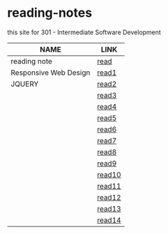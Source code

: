 # reading-notes
this site for 301 - Intermediate Software Development

|NAME|LINK|
| ---      | ---         |
|reading note|[read](https://github.com/AbdullahMou/reading-notes)|
| Responsive Web Design|[read1](https://abdullahmou.github.io/reading-notes/read1)|
|  JQUERY | [read2](https://abdullahmou.github.io/reading-notes/read2) |
|          |[read3](https://abdullahmou.github.io/reading-notes/read3) |
|          |[read4]()  |
|          |[read5]()|
|          |[read6]()     |
|          |[read7]()|
|          |  [read8]() |
|          |[read9]()     |
|          |[read10]()     |
|          |[read11]()     |
|          |[read12]()      |
|          |[read13]()     |
|          |[read14]()    |
